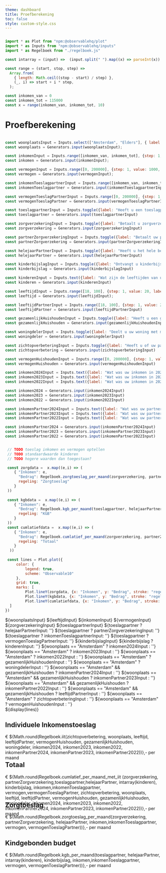 ```yaml
---
theme: dashboard
title: Proefberekening
toc: false
style: custom-style.css
---
```


```js

import * as Plot from "npm:@observablehq/plot"
import * as Inputs from "npm:@observablehq/inputs"
import * as Regelboek from "./regelboek.js"

const intarray = (input) =>  (input.split(" ").map((x) => parseInt(x)).filter((x) => !Number.isNaN(x)))

const range = (start, stop, step) =>
  Array.from(
    { length: Math.ceil((stop - start) / step) },
    (_, i) => start + i * step,
  );

const inkomen_van = 0
const inkomen_tot = 115000
const x = range(inkomen_van, inkomen_tot, 10)

```

# Proefberekening

```js

const woonplaatsInput = Inputs.select(["Amsterdam", "Elders"], { label: "Wat is uw woonplaats?"})
const woonplaats = Generators.input(woonplaatsInput);

const inkomenInput = Inputs.range([inkomen_van, inkomen_tot], {step: 1, value: 2000, label: "Wat is uw inkomen?"})
const inkomen = Generators.input(inkomenInput);

const vermogenInput = Inputs.range([0, 200000], {step: 1, value: 1000, label: "Wat is uw vermogen?"})
const vermogen = Generators.input(vermogenInput);

const inkomenToeslagpartnerInput = Inputs.range([inkomen_van, inkomen_tot], {step: 1, value: 2000, label: "Wat is het inkomen van uw toeslagpartner?"})
const inkomenToeslagpartner = Generators.input(inkomenToeslagpartnerInput);

const vermogenToeslagPartnerInput = Inputs.range([0, 200000], {step: 1, value: 1000, label: "Wat is het vermogen van uw toeslagpartner?"})
const vermogenToeslagPartner = Generators.input(vermogenToeslagPartnerInput);

const toeslagpartnerInput = Inputs.toggle({label: "Heeft u een toeslagpartner?"})
const toeslagpartner = Generators.input(toeslagpartnerInput)

const zorgverzekeringInput = Inputs.toggle({label: "Betaalt u zorgverzekeringspremie?"})
const zorgverzekering = Generators.input(zorgverzekeringInput)

const partnerZorgverzekeringInput = Inputs.toggle({label: "Betaalt uw partner zorgverzekeringspremie?"})
const partnerZorgverzekering = Generators.input(partnerZorgverzekeringInput)

const helejaarPartnerInput = Inputs.toggle({label: "Heeft u het hele berekeningsjaar dezelfde partner?"})
const helejaarPartner = Generators.input(helejaarPartnerInput)

const kinderbijslagInput = Inputs.toggle({label: "Ontvangt u kinderbijslag?"})
const kinderbijslag = Generators.input(kinderbijslagInput)

const kinderenInput = Inputs.text({label: "Wat zijn de leeftijden van uw kinderen voor wie u kinderbijslag ontvangt?"})
const kinderen = Generators.input(kinderenInput)

const leeftijdInput = Inputs.range([18, 100], {step: 1, value: 20, label: "Wat is uw leeftijd?"})
const leeftijd = Generators.input(leeftijdInput);

const leeftijdPartnerInput = Inputs.range([18, 100], {step: 1, value: 20, label: "Wat is uw partner's leeftijd?"})
const leeftijdPartner = Generators.input(leeftijdPartnerInput)

const gezamenlijkHuishoudenInput = Inputs.toggle({label: "Heeft u een gezamenlijk huishouden?"})
const gezamenlijkHuishouden = Generators.input(gezamenlijkHuishoudenInput)

const woningdelerInput = Inputs.toggle({label: "Deelt u uw woning met mensen met wie u geen huishouden deelt?"})
const woningdeler = Generators.input(woningdelerInput)

const zichtopverbeteringInput = Inputs.toggle({label: "Heeft u of uw partner zicht op een inkomensverbetering?"})
const zichtopverbetering = Generators.input(zichtopverbeteringInput)

const vermogenHuishoudenInput = Inputs.range([0, 200000], {step: 1, value: 1000, label: "Wat is het vermogen van uw huishouden?"})
const vermogenHuishouden = Generators.input(vermogenHuishoudenInput)

const inkomen2024Input = Inputs.text({label: "Wat was uw inkomen in 2024?"})
const inkomen2023Input = Inputs.text({label: "Wat was uw inkomen in 2023?"})
const inkomen2022Input = Inputs.text({label: "Wat was uw inkomen in 2022?"})

const inkomen2024 = Generators.input(inkomen2024Input)
const inkomen2023 = Generators.input(inkomen2023Input)
const inkomen2022 = Generators.input(inkomen2022Input)

const inkomenPartner2024Input = Inputs.text({label: "Wat was uw partners inkomen in 2024?"})
const inkomenPartner2023Input = Inputs.text({label: "Wat was uw partners inkomen in 2023?"})
const inkomenPartner2022Input = Inputs.text({label: "Wat was uw partners inkomen in 2022?"})

const inkomenPartner2024 = Generators.input(inkomenPartner2024Input)
const inkomenPartner2023 = Generators.input(inkomenPartner2023Input)
const inkomenPartner2022 = Generators.input(inkomenPartner2022Input)
```

```js

 // TODO toeslag inkomen en vermogen optellen
 // TODO standaardwaarde kinderen
 // TODO hogere waarden dan toegestaan?

 const zorgdata =  x.map((e,i) => (
    { "Inkomen": e,
      "Bedrag": Regelboek.zorgtoeslag_per_maand(zorgverzekering, partnerZorgverzekering, helejaarPartner, e,inkomenToeslagpartner, vermogen,vermogenToeslagPartner),
	  regeling: "Zorgtoeslag"
    }
 ))
 
 const kgbdata =  x.map((e,i) => (
    { "Inkomen": e,
      "Bedrag": Regelboek.kgb_per_maand(toeslagpartner, helejaarPartner, intarray(kinderen), kinderbijslag, e,inkomenToeslagpartner, vermogen,vermogenToeslagPartner),
	  regeling: "KGB"
    }
 )) 
 const cumlatiefdata =  x.map((e,i) => (
    { "Inkomen": e,
      "Bedrag": Regelboek.cumlatief_per_maand(zorgverzekering, partnerZorgverzekering,toeslagpartner,helejaarPartner, intarray(kinderen), kinderbijslag, e,inkomenToeslagpartner, vermogen,vermogenToeslagPartner),
	  regeling: "Totaal"
    }
  ))
 
 const lines = Plot.plot({
	 color: {
		 legend: true,
		 scheme: "Observable10"
	 },
	 grid: true,
	 marks: [
		 Plot.lineY(zorgdata, {x: "Inkomen", y: "Bedrag", stroke: "regeling", strokeWidth: 4, strokeOpacity:0.8}),
		 Plot.lineY(kgbdata, {x: "Inkomen", y: "Bedrag", stroke: "regeling", strokeWidth: 4, strokeOpacity:0.8}),
		 Plot.lineY(cumlatiefdata, {x: "Inkomen", y: "Bedrag", stroke: "regeling", strokeWidth: 4, strokeOpacity:0.8})
  ]
})

```

<div class="grid grid-cols-2" style="grid-auto-rows: auto;">

  <div class="card">
      ${woonplaatsInput}
	  ${leeftijdInput}
      ${inkomenInput}
      ${vermogenInput}
	  ${zorgverzekeringInput}
      ${toeslagpartnerInput}
      ${toeslagpartner ? helejaarPartnerInput: ''}	  
      ${toeslagpartner ? partnerZorgverzekeringInput: ''}
      ${toeslagpartner ? inkomenToeslagpartnerInput: ''}
      ${toeslagpartner ? vermogenToeslagPartnerInput: ''}
      ${kinderbijslagInput}
      ${kinderbijslag ? kinderenInput: ''}
	  ${woonplaats == "Amsterdam" ? inkomen2024Input : ''}
	  ${woonplaats == "Amsterdam" ? inkomen2023Input : ''}
	  ${woonplaats == "Amsterdam" ? inkomen2022Input : ''}
	  ${woonplaats == "Amsterdam" ? gezamenlijkHuishoudenInput : ''}
	  ${woonplaats == "Amsterdam" ? woningdelerInput : ''}
      ${woonplaats == "Amsterdam" && gezamenlijkHuishouden ? inkomenPartner2024Input : ''}
	  ${woonplaats == "Amsterdam" && gezamenlijkHuishouden ? inkomenPartner2023Input : ''}
	  ${woonplaats == "Amsterdam" && gezamenlijkHuishouden ? inkomenPartner2022Input : ''}
	  ${woonplaats == "Amsterdam" && gezamenlijkHuishouden ? leeftijdPartnerInput : ''}
	  ${woonplaats == "Amsterdam" ? zichtopverbeteringInput : ''}
	  ${woonplaats == "Amsterdam" ? vermogenHuishoudenInput : ''}
  </div>
  
  
  <div class="card">
    ${display(lines)}
  </div>

  <div class="card grid-colspan-1" style="max-height: 100px;">
    <h2>Individuele Inkomenstoeslag</h2>
    <span class="big">€ ${Math.round(Regelboek.iit(zichtopverbetering, woonplaats, leeftijd, leeftijdPartner, vermogenHuishouden, gezamenlijkHuishouden, woningdeler, inkomen2024, inkomen2023, inkomen2022, inkomenPartner2024, inkomenPartner2023, inkomenPartner2022))},- per maand</span>
  </div>
    
  <div class="card grid-colspan-1"  style="max-height: 100px;">
    <h2>Totaal</h2>
	<span class="big">€ ${Math.round(Regelboek.cumlatief_per_maand_met_iit (zorgverzekering, partnerZorgverzekering,toeslagpartner,helejaarPartner, intarray(kinderen), kinderbijslag, inkomen,inkomenToeslagpartner, vermogen,vermogenToeslagPartner, zichtopverbetering, woonplaats, leeftijd, leeftijdPartner, vermogenHuishouden, gezamenlijkHuishouden, woningdeler, inkomen2024, inkomen2023, inkomen2022, inkomenPartner2024, inkomenPartner2023, inkomenPartner2022))},- per maand</span>
  </div>

  <div class="card grid-colspan-1" style="max-height: 100px;">
    <h2>Zorgtoeslag</h2>
    <span class="big">€ ${Math.round(Regelboek.zorgtoeslag_per_maand(zorgverzekering, partnerZorgverzekering, helejaarPartner, inkomen,inkomenToeslagpartner, vermogen, vermogenToeslagPartner))},- per maand</span>
  </div>

  <div class="card grid-colspan-1" style="max-height: 100px;">
    <h2>Kindgebonden budget</h2>
	    <span class="big">€ ${Math.round(Regelboek.kgb_per_maand(toeslagpartner, helejaarPartner, intarray(kinderen), kinderbijslag, inkomen,inkomenToeslagpartner, vermogen, vermogenToeslagPartner))},- per maand</span>
  </div>

</div>
